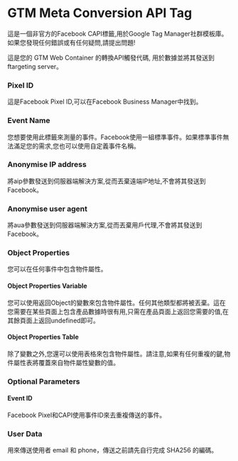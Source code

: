 # GTM Meta Conversion API Tag


這是一個非官方的Facebook CAPI標籤,用於Google Tag Manager社群模板庫。如果您發現任何錯誤或有任何疑問,請提出問題!


這是您的 GTM Web Container 的轉換API觸發代碼, 用於數據並將其發送到 ftargeting server。


### Pixel ID


這是Facebook Pixel ID,可以在Facebook Business Manager中找到。


### Event Name


您想要使用此標籤來測量的事件。Facebook使用一組標準事件。如果標準事件無法滿足您的需求,您也可以使用自定義事件名稱。


### Anonymise IP address


將aip參數發送到伺服器端解決方案,從而丟棄遠端IP地址,不會將其發送到Facebook。


### Anonymise user agent


將aua參數發送到伺服器端解決方案,從而丟棄用戶代理,不會將其發送到Facebook。


### Object Properties


您可以在任何事件中包含物件屬性。


#### Object Properties Variable


您可以使用返回Object的變數來包含物件屬性。任何其他類型都將被丟棄。這在您需要在某些頁面上包含產品數據時很有用,只需在產品頁面上返回您需要的值,在其餘頁面上返回undefined即可。


#### Object Properties Table


除了變數之外,您還可以使用表格來包含物件屬性。請注意,如果有任何重複的鍵,物件屬性表將覆蓋來自物件屬性變數的值。


### Optional Parameters


#### Event ID


Facebook Pixel和CAPI使用事件ID來去重複傳送的事件。


### User Data


用來傳送使用者 email 和 phone，傳送之前請先自行完成 SHA256 的編碼。
